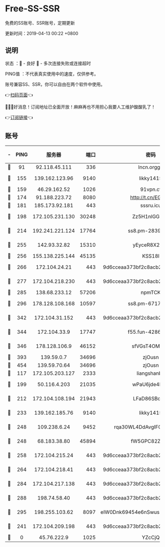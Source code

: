 # Free-SS-SSR

免费的SS账号、SSR账号，定期更新

更新时间：2019-04-13 00:22 +0800

## 说明

状态     ：🙂 - 良好 🙁 - 多次连接失败或连接超时

PING值   ：不代表真实使用中的速度，仅供参考。

账号兼容SS、SSR，你可以自由在两个软件中使用。

👉[扫码页面](https://liesauer.github.io/Free-SS-SSR/)👈

🎉🎉🎉好消息！订阅地址已全面开放！麻麻再也不用担心我要人工维护酸酸乳了！

👉[订阅链接](https://www.liesauer.net/yogurt/subscribe?ACCESS_TOKEN=DAYxR3mMaZAsaqUb)👈

## 账号

|-|PING|服务器|端口|密码|加密方式|区域|
|:----:|:----:|:-----:|-----:|:----:|:----:|:----:|
|🙂|91|92.118.45.111|336|lncn.orgg8|rc4|JP|
|🙂|155|139.162.123.96|9140|likky1415|aes-256-cfb|JP|
|🙂|159|46.29.162.52|1026|91vpn.cf|rc4-md5|RU|
|🙂|174|91.188.223.72|8080|http://t.cn/EGJIyrl|rc4-md5|RU|
|🙂|181|185.173.92.181|443|sssru.icu|rc4-md5|RU|
|🙂|198|172.105.231.130|30248|Zz5H1nlGGKHx|aes-256-cfb|JP|
|🙂|214|192.241.221.124|17764|ss8.pm-28390943|aes-256-cfb|US|
|🙂|255|142.93.32.82|15310|yEyceR8X2EVd|aes-256-cfb|GB|
|🙂|256|155.138.225.144|45135|KSS18l|rc4-md5|US|
|🙂|266|172.104.24.21|443|9d6cceaa373bf2c8acb22e60b6a58be6|aes-256-cfb|US|
|🙂|277|172.104.218.230|443|9d6cceaa373bf2c8acb22e60b6a58be6|aes-256-cfb|US|
|🙂|285|138.68.233.12|57206|npmTCK|rc4-md5|US|
|🙂|296|178.128.108.168|10597|ss8.pm-67175616|aes-256-cfb|SG|
|🙂|342|172.104.31.152|443|9d6cceaa373bf2c8acb22e60b6a58be6|aes-256-cfb|US|
|🙂|344|172.104.33.9|17747|f55.fun-42868273|aes-256-cfb|SG|
|🙂|346|178.128.106.9|46152|sfVGsT4OMxHC|aes-256-cfb|SG|
|🙂|393|139.59.0.7|34696|zjOusn|chacha20|IN|
|🙂|454|139.59.70.64|34696|zjOusn|chacha20|IN|
|🙂|117|172.105.203.127|2333|liangshanbo|chacha20|JP|
|🙂|199|50.116.4.203|21035|wPaU6jde4NZT|aes-256-cfb|US|
|🙂|212|172.104.108.194|21943|LFaD86SBq2lY|aes-256-cfb|JP|
|🙂|233|139.162.185.76|9140|likky1415|aes-256-cfb|DE|
|🙂|248|109.238.6.24|9452|rqa30WL4DdAvgIFG6Fs3znzTa|aes-256-cfb|FR|
|🙂|248|68.183.38.80|45894|fW5GPC82Z97G|aes-256-cfb|GB|
|🙂|258|172.104.215.24|443|9d6cceaa373bf2c8acb22e60b6a58be6|aes-256-cfb|US|
|🙂|264|172.104.218.41|443|9d6cceaa373bf2c8acb22e60b6a58be6|aes-256-cfb|US|
|🙂|284|172.104.217.138|443|9d6cceaa373bf2c8acb22e60b6a58be6|aes-256-cfb|US|
|🙂|288|198.74.58.40|443|9d6cceaa373bf2c8acb22e60b6a58be6|aes-256-cfb|US|
|🙂|295|198.255.103.62|8097|eIW0Dnk69454e6nSwuspv9DmS201tQ0D|aes-256-cfb|US|
|🙁|241|172.104.209.198|443|9d6cceaa373bf2c8acb22e60b6a58be6|aes-256-cfb|US|
|🙁|0|45.76.222.9|1025|YZcCjQ|rc4-md5|JP|
